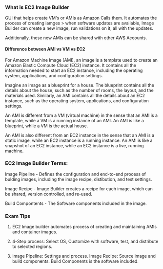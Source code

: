 ### What is EC2 Image Builder

GUI that helps create VM's or AMIs as Amazon Calls them. It automates the process of creating iamges > when software updates are available, Image Builder can create a new image, run validations on it, all with the updates.

Additionally, these new AMIs can be shared with other AWS Accounts.

#### Difference between AMI vs VM vs EC2

For Amazon Machine Image (AMI), an image is a template used to create an Amazon Elastic Compute Cloud (EC2) instance. It contains all the information needed to start an EC2 instance, including the operating system, applications, and configuration settings.

Imagine an image as a blueprint for a house. The blueprint contains all the details about the house, such as the number of rooms, the layout, and the materials used. Similarly, an AMI contains all the details about an EC2 instance, such as the operating system, applications, and configuration settings.

An AMI is different from a VM (virtual machine) in the sense that an AMI is a template, while a VM is a running instance of an AMI. An AMI is like a blueprint, while a VM is the actual house.

An AMI is also different from an EC2 instance in the sense that an AMI is a static image, while an EC2 instance is a running instance. An AMI is like a snapshot of an EC2 instance, while an EC2 instance is a live, running machine.

### EC2 Image Builder Terms:

Image Pipeline - Defines the configuration and end-to-end process of bulding images, including the image recipe, distibution, and test settings.

Image Recipe - Image Builder creates a recipe for each image, which can be shared, version controlled, and re-used.

Build Compontents - The Software components included in the image.

### Exam Tips

1. EC2 Image builder automates process of creating and maintaining AMIs and container images.

2. 4-Step process: Select OS, Customize with software, test, and distribute to selected regions.

3. Image Pipeline: Settings and process. Image Recipe: Source image and build components. Build Components is the software included.
